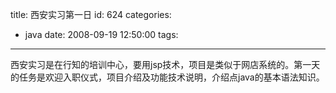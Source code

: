 title: 西安实习第一日
id: 624
categories:
  - java
date: 2008-09-19 12:50:00
tags:
---

西安实习是在行知的培训中心，要用jsp技术，项目是类似于网店系统的。第一天的任务是欢迎入职仪式，项目介绍及功能技术说明，介绍点java的基本语法知识。
